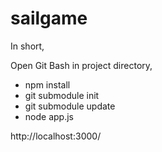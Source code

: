 sailgame
========

In short,


Open Git Bash in project directory,
* npm install
* git submodule init
* git submodule update
* node app.js

http://localhost:3000/